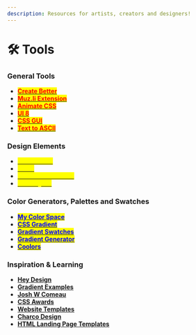 ```yaml
---
description: Resources for artists, creators and designers!
---
```


# 🛠 Tools

### General Tools

* <mark style="color:red;">****</mark>[<mark style="color:red;">**Create Better**</mark>](https://www.createbetter.xyz/)<mark style="color:red;">****</mark>
* <mark style="color:red;">****</mark>[<mark style="color:red;">**Muz.li Extension**</mark>](https://muz.li/)<mark style="color:red;">****</mark>
* <mark style="color:red;">****</mark>[<mark style="color:red;">**Animate CSS**</mark>](https://animate.style/)<mark style="color:red;">****</mark>
* <mark style="color:red;">****</mark>[<mark style="color:red;">**UI 8**</mark>](https://ui8.net/)<mark style="color:red;">****</mark>
* <mark style="color:red;">****</mark>[<mark style="color:red;">**CSS GUI**</mark>](https://components.ai/css-gui)<mark style="color:red;">****</mark>
* <mark style="color:red;">****</mark>[<mark style="color:red;">**Text to ASCII**</mark>](https://patorjk.com/software/taag/#p=display\&f=Graffiti\&t=Type%20Something%20)<mark style="color:red;">****</mark>

### Design Elements

* <mark style="color:yellow;">****</mark>[<mark style="color:yellow;">**Illustrations**</mark>](https://www.charco.design/illustrations)<mark style="color:yellow;">****</mark>
* <mark style="color:yellow;">****</mark>[<mark style="color:yellow;">**Fonts**</mark>](https://open-foundry.com/)<mark style="color:yellow;">****</mark>
* <mark style="color:yellow;">****</mark>[<mark style="color:yellow;">**Brand Crowd Fonts**</mark>](https://www.brandcrowd.com/maker/tag/font)<mark style="color:yellow;">****</mark>
* <mark style="color:yellow;">****</mark>[<mark style="color:yellow;">**CSS Layout**</mark>](https://csslayout.io/)<mark style="color:yellow;">****</mark>

### Color Generators, Palettes and Swatches

* <mark style="color:blue;">****</mark>[<mark style="color:blue;">**My Color Space**</mark>](https://mycolor.space/)<mark style="color:blue;">****</mark>
* <mark style="color:blue;">****</mark>[<mark style="color:blue;">**CSS Gradient**</mark>](https://cssgradient.io/) <mark style="color:blue;">****</mark>&#x20;
* <mark style="color:blue;">****</mark>[<mark style="color:blue;">**Gradient Swatches**</mark>](https://cssgradient.io/swatches/)<mark style="color:blue;">****</mark>
* <mark style="color:blue;">****</mark>[<mark style="color:blue;">**Gradient Generator**</mark>](https://www.joshwcomeau.com/gradient-generator/)<mark style="color:blue;">****</mark>
* <mark style="color:blue;">****</mark>[<mark style="color:blue;">**Coolors**</mark>](https://coolors.co/)<mark style="color:blue;">****</mark>

### Inspiration & Learning

* ****[**Hey Design**](https://heydesign.systems/)****
* ****[**Gradient Examples**](https://cssgradient.io/blog/css-gradient-examples/)****
* ****[**Josh W Comeau**](https://www.joshwcomeau.com/)****
* ****[**CSS Awards**](https://css-awards.com/)****
* ****[**Website Templates**](https://webflow.com/templates/free-website-templates)****
* ****[**Charco Design**](https://www.charco.design/)****
* ****[**HTML Landing Page Templates**](https://uideck.com/)****
